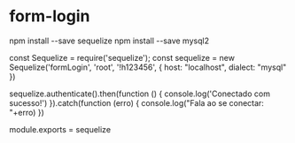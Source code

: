 # form-login

npm install --save sequelize
npm install --save mysql2 

const Sequelize = require('sequelize');
const sequelize = new Sequelize('formLogin', 'root', '!h123456', {
    host: "localhost",
    dialect: "mysql"
})

sequelize.authenticate().then(function () {
    console.log('Conectado com sucesso!')
  }).catch(function (erro) {
    console.log("Fala ao se conectar: "+erro)
  })
  
module.exports = sequelize